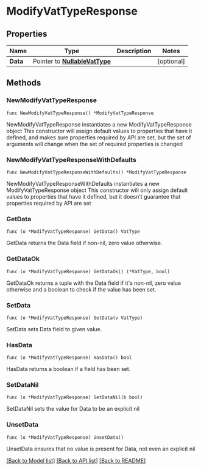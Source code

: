 # ModifyVatTypeResponse

## Properties

Name | Type | Description | Notes
------------ | ------------- | ------------- | -------------
**Data** | Pointer to [**NullableVatType**](VatType.md) |  | [optional] 

## Methods

### NewModifyVatTypeResponse

`func NewModifyVatTypeResponse() *ModifyVatTypeResponse`

NewModifyVatTypeResponse instantiates a new ModifyVatTypeResponse object
This constructor will assign default values to properties that have it defined,
and makes sure properties required by API are set, but the set of arguments
will change when the set of required properties is changed

### NewModifyVatTypeResponseWithDefaults

`func NewModifyVatTypeResponseWithDefaults() *ModifyVatTypeResponse`

NewModifyVatTypeResponseWithDefaults instantiates a new ModifyVatTypeResponse object
This constructor will only assign default values to properties that have it defined,
but it doesn't guarantee that properties required by API are set

### GetData

`func (o *ModifyVatTypeResponse) GetData() VatType`

GetData returns the Data field if non-nil, zero value otherwise.

### GetDataOk

`func (o *ModifyVatTypeResponse) GetDataOk() (*VatType, bool)`

GetDataOk returns a tuple with the Data field if it's non-nil, zero value otherwise
and a boolean to check if the value has been set.

### SetData

`func (o *ModifyVatTypeResponse) SetData(v VatType)`

SetData sets Data field to given value.

### HasData

`func (o *ModifyVatTypeResponse) HasData() bool`

HasData returns a boolean if a field has been set.

### SetDataNil

`func (o *ModifyVatTypeResponse) SetDataNil(b bool)`

 SetDataNil sets the value for Data to be an explicit nil

### UnsetData
`func (o *ModifyVatTypeResponse) UnsetData()`

UnsetData ensures that no value is present for Data, not even an explicit nil

[[Back to Model list]](../README.md#documentation-for-models) [[Back to API list]](../README.md#documentation-for-api-endpoints) [[Back to README]](../README.md)


